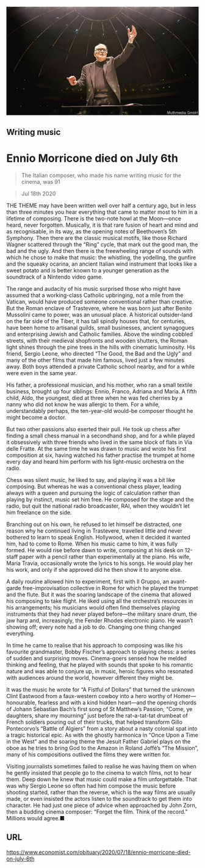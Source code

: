 ![](./images/20200718_OBP001_0.jpg)

## Writing music

# Ennio Morricone died on July 6th

> The Italian composer, who made his name writing music for the cinema, was 91

> Jul 18th 2020

THE THEME may have been written well over half a century ago, but in less than three minutes you hear everything that came to matter most to him in a lifetime of composing. There is the two-note howl at the Moon—once heard, never forgotten. Musically, it is that rare fusion of heart and mind and as recognisable, in its way, as the opening notes of Beethoven’s 5th Symphony. Then there are the classic musical motifs, like those Richard Wagner scattered through the “Ring” cycle, that mark out the good man, the bad and the ugly. And then there is the freewheeling range of sounds with which he chose to make that music: the whistling, the yodelling, the gunfire and the squeaky ocarina, an ancient Italian wind instrument that looks like a sweet potato and is better known to a younger generation as the soundtrack of a Nintendo video game.

The range and audacity of his music surprised those who might have assumed that a working-class Catholic upbringing, not a mile from the Vatican, would have produced someone conventional rather than creative. But the Roman enclave of Trastevere, where he was born just after Benito Mussolini came to power, was an unusual place. A historical outsider-land on the far side of the Tiber, it has tall spindly houses that, for centuries, have been home to artisanal guilds, small businesses, ancient synagogues and enterprising Jewish and Catholic families. Above the winding cobbled streets, with their medieval shopfronts and wooden shutters, the Roman light shines through the pine trees in the hills with cinematic luminosity. His friend, Sergio Leone, who directed “The Good, the Bad and the Ugly” and many of the other films that made him famous, lived just a few minutes away. Both boys attended a private Catholic school nearby, and for a while were even in the same year.

His father, a professional musician, and his mother, who ran a small textile business, brought up four siblings: Ennio, Franco, Adriana and Maria. A fifth child, Aldo, the youngest, died at three when he was fed cherries by a nanny who did not know he was allergic to them. For a while, understandably perhaps, the ten-year-old would-be composer thought he might become a doctor.

But two other passions also exerted their pull. He took up chess after finding a small chess manual in a secondhand shop, and for a while played it obsessively with three friends who lived in the same block of flats in Via delle Fratte. At the same time he was drawn to music and wrote his first composition at six, having watched his father practise the trumpet at home every day and heard him perform with his light-music orchestra on the radio.

Chess was silent music, he liked to say, and playing it was a bit like composing. But whereas he was a conventional chess player, leading always with a queen and pursuing the logic of calculation rather than playing by instinct, music set him free. He composed for the stage and the radio, but quit the national radio broadcaster, RAI, when they wouldn’t let him freelance on the side.

Branching out on his own, he refused to let himself be distracted, one reason why he continued living in Trastevere, travelled little and never bothered to learn to speak English. Hollywood, when it decided it wanted him, had to come to Rome. When his music came to him, it was fully formed. He would rise before dawn to write, composing at his desk on 12-staff paper with a pencil rather than experimentally at the piano. His wife, Maria Travia, occasionally wrote the lyrics to his songs. He would play her his work, and only if she approved did he then show it to anyone else.

A daily routine allowed him to experiment, first with Il Gruppo, an avant-garde free-improvisation collective in Rome for which he played the trumpet and the flute. But it was the soaring landscape of the cinema that allowed his composing to take flight. He liked using all the orchestra’s resources in his arrangements; his musicians would often find themselves playing instruments that they had never played before—the military snare drum, the jaw harp and, increasingly, the Fender Rhodes electronic piano. He wasn’t showing off; every note had a job to do. Changing one thing changed everything.

In time he came to realise that his approach to composing was like his favourite grandmaster, Bobby Fischer’s approach to playing chess: a series of sudden and surprising moves. Cinema-goers sensed how he melded thinking and feeling, that he played with sounds that spoke to his romantic nature and was able to conjure up, in music, heroic figures who resonated with audiences around the world, however different they might be.

It was the music he wrote for “A Fistful of Dollars” that turned the unknown Clint Eastwood from a faux-western cowboy into a hero worthy of Homer—honourable, fearless and with a kind hidden heart—and the opening chords of Johann Sebastian Bach’s first song of St Matthew’s Passion, “Come, ye daughters, share my mourning” just before the rat-a-tat-tat drumbeat of French soldiers pouring out of their trucks, that helped transform Gillo Pontecorvo’s “Battle of Algiers” from a story about a nasty colonial spat into a tragic historical epic. As with the ghostly harmonica in “Once Upon a Time in the West” and the soaring theme the Jesuit Father Gabriel plays on the oboe as he tries to bring God to the Amazon in Roland Joffé’s “The Mission”, many of his compositions outlived the films they were written for.

Visiting journalists sometimes failed to realise he was having them on when he gently insisted that people go to the cinema to watch films, not to hear them. Deep down he knew that music could make a film unforgettable. That was why Sergio Leone so often had him compose the music before shooting started, rather than the reverse, which is the way films are usually made, or even insisted the actors listen to the soundtrack to get them into character. He had just one piece of advice when approached by John Zorn, then a budding cinema composer: “Forget the film. Think of the record.” Millions would agree.■

## URL

https://www.economist.com/obituary/2020/07/18/ennio-morricone-died-on-july-6th
